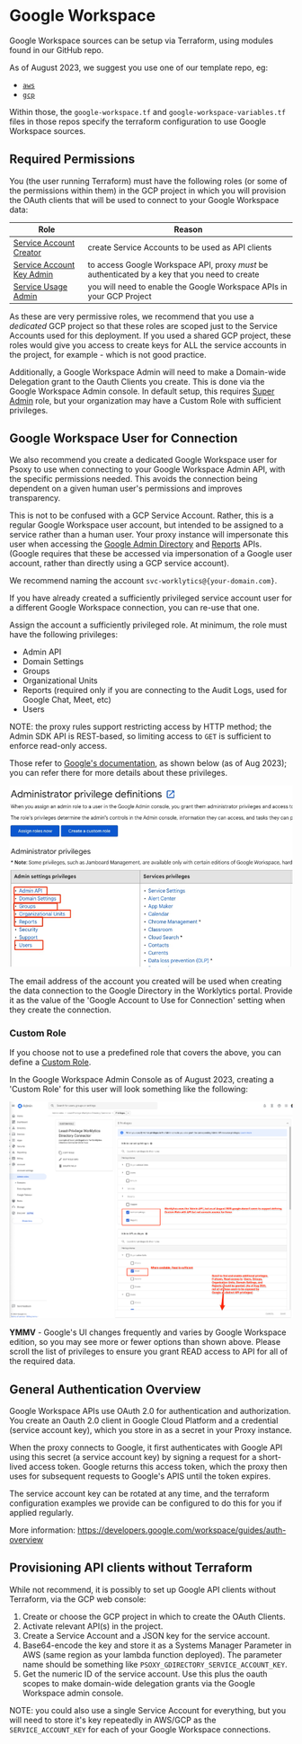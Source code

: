 # Google Workspace

Google Workspace sources can be setup via Terraform, using modules found in our GitHub repo.

As of August 2023, we suggest you use one of our template repo, eg:
  - [`aws`](https://github.com/Worklytics/psoxy-example-aws)
  - [`gcp`](https://github.com/Worklytics/psoxy-example-gcp)

Within those, the `google-workspace.tf` and `google-workspace-variables.tf` files in those repos
specify the terraform configuration to use Google Workspace sources.

## Required Permissions

You (the user running Terraform) must have the following roles (or some of the permissions within
them) in the GCP project in which you will provision the OAuth clients that will be used to connect to your Google Workspace
data:

| Role                                                                                                       | Reason |
|------------------------------------------------------------------------------------------------------------| ------ |
| [Service Account Creator](https://cloud.google.com/iam/docs/understanding-roles#iam.serviceAccountCreator) | create Service Accounts to be used as API clients |
| [Service Account Key Admin](https://cloud.google.com/iam/docs/understanding-roles#iam.serviceAccountKeyAdmin) | to access Google Workspace API, proxy *must* be authenticated by a key that you need to create |
| [Service Usage Admin](https://cloud.google.com/iam/docs/understanding-roles#serviceusage.serviceUsageAdmin) | you will need to enable the Google Workspace APIs in your GCP Project |

As these are very permissive roles, we recommend that you use a *dedicated* GCP project so that
these roles are scoped just to the Service Accounts used for this deployment. If you used a shared
GCP project, these roles would give you access to create keys for ALL the service accounts in the
project, for example - which is not good practice.

Additionally, a Google Workspace Admin will need to make a Domain-wide Delegation grant to the
Oauth Clients you create. This is done via the Google Workspace Admin console.  In default setup, this
requires [Super Admin](https://support.google.com/a/answer/2405986?hl=en&fl=1) role, but your
organization may have a Custom Role with sufficient privileges.


## Google Workspace User for Connection

We also recommend you create a dedicated Google Workspace user for Psoxy to use when connecting to
your Google Workspace Admin API, with the specific permissions needed. This avoids the connection
being dependent on a given human user's permissions and improves transparency.

This is not to be confused with a GCP Service Account. Rather, this is a regular
Google Workspace user account, but intended to be assigned to a service rather than a human
user. Your proxy instance will impersonate this user when accessing the [Google Admin Directory](https://developers.google.com/admin-sdk/directory/v1/guides)
and [Reports](https://developers.google.com/admin-sdk/reports/v1/guides) APIs. (Google requires
that these be accessed via impersonation of a Google user account, rather than directly using
a GCP service account).

We recommend naming the account `svc-worklytics@{your-domain.com}`.

If you have already created a sufficiently privileged service account user for a different Google
Workspace connection, you can re-use that one.

Assign the account a sufficiently privileged role. At minimum, the role must have the following
privileges:
  * Admin API
  * Domain Settings
  * Groups
  * Organizational Units
  * Reports (required only if you are connecting to the Audit Logs, used for Google Chat, Meet, etc)
  * Users

NOTE: the proxy rules support restricting access by HTTP method; the Admin SDK API is REST-based, so
limiting access to `GET` is sufficient to enforce read-only access.

Those refer to [Google's documentation](https://support.google.com/a/answer/1219251?fl=1&sjid=8026519161455224599-NA),
as shown below (as of Aug 2023); you can refer there for more details about these privileges.

![google-workspace-admin-privileges.png](google-workspace-admin-privileges.png)

The email address of the account you created will be used when creating the data connection to the
Google Directory in the Worklytics portal. Provide it as the value of the 'Google Account to Use
for Connection' setting when they create the connection.

### Custom Role

If you choose not to use a predefined role that covers the above, you can define a [Custom Role](https://support.google.com/a/answer/2406043?fl=1).

In the Google Workspace Admin Console as of August 2023, creating a 'Custom Role' for this user
will look something like the following:

![custom-role.png](custom-role.png)

**YMMV** - Google's UI changes frequently and varies by Google Workspace edition, so you may see
more or fewer options than shown above.  Please scroll the list of privileges to ensure you grant
READ access to API for all of the required data.


## General Authentication Overview

Google Workspace APIs use OAuth 2.0 for authentication and authorization. You create an Oauth 2.0
client in Google Cloud Platform and a credential (service account key), which you store in as a
secret in your Proxy instance.

When the proxy connects to Google, it first authenticates with Google API using this secret (a
service account key) by signing a request for a short-lived access token. Google returns this access
token, which the proxy then uses for subsequent requests to Google's APIS until the token expires.

The service account key can be rotated at any time, and the terraform configuration examples we
provide can be configured to do this for you if applied regularly.

More information:
https://developers.google.com/workspace/guides/auth-overview


## Provisioning API clients without Terraform

While not recommend, it is possibly to set up Google API clients without Terraform, via the GCP web
console:

1. Create or choose the GCP project in which to create the OAuth Clients.
2. Activate relevant API(s) in the project.
3. Create a Service Account and a JSON key for the service account.
4. Base64-encode the key and store it as a Systems Manager Parameter in AWS (same region as your
   lambda function deployed).  The parameter name should be something like `PSOXY_GDIRECTORY_SERVICE_ACCOUNT_KEY`.
5. Get the numeric ID of the service account. Use this plus the oauth scopes to make domain-wide
   delegation grants via the Google Workspace admin console.

NOTE: you could also use a single Service Account for everything, but you will need to store it's
key repeatedly in AWS/GCP as the `SERVICE_ACCOUNT_KEY` for each of your Google Workspace connections.
